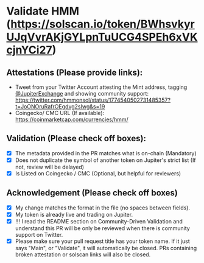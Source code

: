 # Validate HMM (https://solscan.io/token/BWhsvkyrUJqVvrAKjGYLpnTuUCG4SPEh6xVKcjnYCi27)

## Attestations (Please provide links):
- Tweet from your Twitter Account attesting the Mint address, tagging [@JupiterExchange](https://twitter.com/JupiterExchange) and showing community support: https://twitter.com/hmmonsol/status/1774540502731485357?t=JoONOruRafrOEgdvg2sIwg&s=19
- Coingecko/ CMC URL (If available): https://coinmarketcap.com/currencies/hmm/

## Validation (Please check off boxes):
- [x] The metadata provided in the PR matches what is on-chain (Mandatory)
- [x] Does not duplicate the symbol of another token on Jupiter's strict list (If not, review will be delayed)
- [x] Is Listed on Coingecko / CMC (Optional, but helpful for reviewers)  

## Acknowledgement (Please check off boxes)
- [x] My change matches the format in the file (no spaces between fields).
- [x] My token is already live and trading on Jupiter.
- [x] !!! I read the README section on Community-Driven Validation and understand this PR will be only be reviewed when there is community support on Twitter.
- [x] Please make sure your pull request title has your token name. If it just says "Main", or "Validate", it will automatically be closed. PRs containing broken attestation or solscan links will also be closed.
